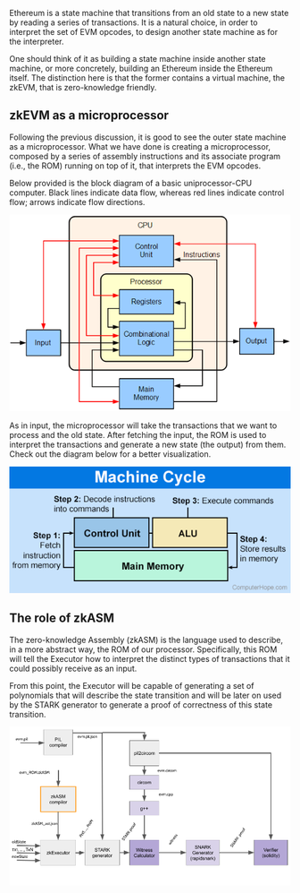 Ethereum is a state machine that transitions from an old state to a new state by reading a series of transactions. It is a natural choice, in order to interpret the set of EVM opcodes, to design another state machine as for the interpreter.

One should think of it as building a state machine inside another state machine, or more concretely, building an Ethereum inside the Ethereum itself. The distinction here is that the former contains a virtual machine, the zkEVM, that is zero-knowledge friendly.

## zkEVM as a microprocessor

Following the previous discussion, it is good to see the outer state machine as a microprocessor. What we have done is creating a microprocessor, composed by a series of assembly instructions and its associate program (i.e., the ROM) running on top of it, that interprets the EVM opcodes.

Below provided is the block diagram of a basic uniprocessor-CPU computer. Black lines indicate data flow, whereas red lines indicate control flow; arrows indicate flow directions.

![](../../../img/zkEVM/CPU.png)

As in input, the microprocessor will take the transactions that we want to process and the old state. After fetching the input, the ROM is used to interpret the transactions and generate a new state (the output) from them. Check out the diagram below for a better visualization.

![](../../../img/zkEVM/machine-cycle.png)

## The role of zkASM

The zero-knowledge Assembly (zkASM) is the language used to describe, in a more abstract way, the ROM of our processor. Specifically, this ROM will tell the Executor how to interpret the distinct types of transactions that it could possibly receive as an input.

From this point, the Executor will be capable of generating a set of polynomials that will describe the state transition and will be later on used by the STARK generator to generate a proof of correctness of this state transition.

![](../../../img/zkEVM/big-picture.png)